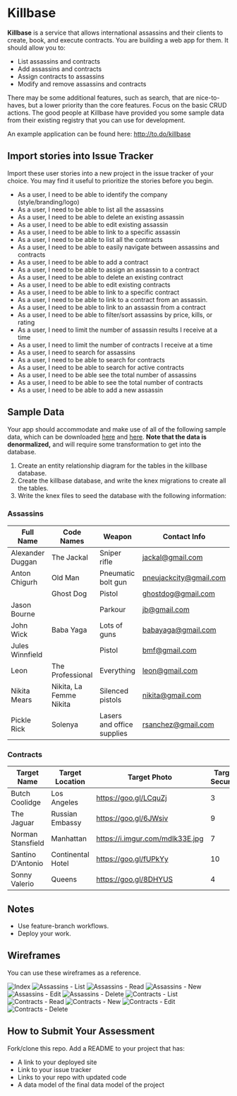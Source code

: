 # Killbase

**Killbase** is a service that allows international assassins and their clients to create, book, and execute contracts. You are building a web app for them. It should allow you to:

* List assassins and contracts
* Add assassins and contracts
* Assign contracts to assassins
* Modify and remove assassins and contracts

There may be some additional features, such as search, that are nice-to-haves, but a lower priority than the core features. Focus on the basic CRUD actions. The good people at Killbase have provided you some sample data from their existing registry that you can use for development.

An example application can be found here: http://to.do/killbase

## Import stories into Issue Tracker

Import these user stories into a new project in the issue tracker of your choice. You may find it useful to prioritize the stories before you begin.

* As a user, I need to be able to identify the company (style/branding/logo)
* As a user, I need to be able to list all the assassins
* As a user, I need to be able to delete an existing assassin
* As a user, I need to be able to edit existing assassin
* As a user, I need to be able to link to a specific assassin
* As a user, I need to be able to list all the contracts
* As a user, I need to be able to easily navigate between assassins and contracts
* As a user, I need to be able to add a contract
* As a user, I need to be able to assign an assassin to a contract
* As a user, I need to be able to delete an existing contract
* As a user, I need to be able to edit existing contracts
* As a user, I need to be able to link to a specific contract
* As a user, I need to be able to link to a contract from an assassin.
* As a user, I need to be able to link to an assassin from a contract
* As a user, I need to be able to filter/sort assassins by price, kills, or rating
* As a user, I need to limit the number of assassin results I receive at a time
* As a user, I need to limit the number of contracts I receive at a time
* As a user, I need to search for assassins
* As a user, I need to be able to search for contracts
* As a user, I need to be able to search for active contracts
* As a user, I need to be able see the total number of assassins
* As a user, I need to be able to see the total number of contracts
* As a user, I need to be able to add a new assassin

## Sample Data

Your app should accommodate and make use of all of the following sample data, which can be downloaded [here](data/assassins.csv) and [here](data/contracts.csv). **Note that the data is denormalized,** and will require some transformation to get into the database.

1) Create an entity relationship diagram for the tables in the killbase database.
2) Create the killbase database, and write the knex migrations to create all the tables.
3) Write the knex files to seed the database with the following information:

### Assassins

| Full Name        | Code Names              | Weapon                     | Contact Info           | Age | Price | Rating | Kills |
|------------------|-------------------------|----------------------------|------------------------|-----|-------|--------|-------|
| Alexander Duggan | The Jackal              | Sniper rifle               | jackal@gmail.com       | 31  | 45    | 7.5    | 28    |
| Anton Chigurh    | Old Man                 | Pneumatic bolt gun         | pneujackcity@gmail.com | 52  | 40    | 9      | 72    |
|                  | Ghost Dog               | Pistol                     | ghostdog@gmail.com     | 28  | 20    | 6.5    | 35    |
| Jason Bourne     |                         | Parkour                    | jb@gmail.com           | 27  | 25    | 7      | 48    |
| John Wick        | Baba Yaga               | Lots of guns               | babayaga@gmail.com     | 35  | 50    | 9.5    | 433   |
| Jules Winnfield  |                         | Pistol                     | bmf@gmail.com          | 26  | 15    | 6.5    | 13    |
| Leon             | The Professional        | Everything                 | leon@gmail.com         | 41  | 30    | 8.5    | 87    |
| Nikita Mears     | Nikita, La Femme Nikita | Silenced pistols           | nikita@gmail.com       | 28  | 30    | 7      | 32    |
| Pickle Rick      | Solenya                 | Lasers and office supplies | rsanchez@gmail.com     | 60  | 0     | 8      | 24    |

### Contracts

| Target Name       | Target Location   | Target Photo                    | Target Security | Client Name       | Budget |
|-------------------|-------------------|---------------------------------|-----------------|-------------------|--------|
| Butch Coolidge    | Los Angeles       | https://goo.gl/LCquZj           | 3               | Marcellus Wallace | 40     |
| The Jaguar        | Russian Embassy   | https://goo.gl/6JWsiv           | 9               | Concerto          | 70     |
| Norman Stansfield | Manhattan         | https://i.imgur.com/mdIk33E.jpg | 7               | Mathilda          | 35     |
| Santino D'Antonio | Continental Hotel | https://goo.gl/fUPkYy           | 10              | Winston           | 25     |
| Sonny Valerio     | Queens            | https://goo.gl/8DHYUS           | 4               | Ray Vargo         | 10     |


## Notes

* Use feature-branch workflows.
* Deploy your work.

## Wireframes

You can use these wireframes as a reference.

![Index](comps/Killbase_Homepage.png)
![Assassins - List](comps/Killbase_Assassin_List.png)
![Assassins - Read](comps/Killbase_Assassin_Read.png)
![Assassins - New](comps/Killbase_Assassin_New.png)
![Assassins - Edit](comps/Killbase_Assassin_Edit.png)
![Assassins - Delete](comps/Killbase_Assassin_Delete.png)
![Contracts - List](comps/Killbase_Contract_List.png)
![Contracts - Read](comps/Killbase_Contract_Read.png)
![Contracts - New](comps/Killbase_Contract_New.png)
![Contracts - Edit](comps/Killbase_Contract_Edit.png)
![Contracts - Delete](comps/Killbase_Contract_Delete.png)

## How to Submit Your Assessment

Fork/clone this repo.
Add a README to your project that has:

* A link to your deployed site
* Link to your issue tracker
* Links to your repo with updated code
* A data model of the final data model of the project
